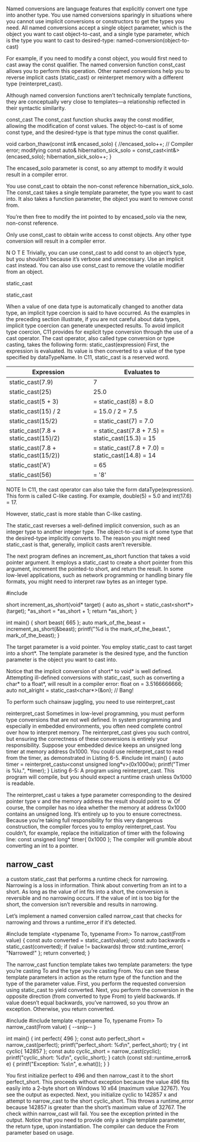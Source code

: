 Named conversions are language features that explicitly convert one type into
another type. You use named conversions sparingly in situations where you
cannot use implicit conversions or constructors to get the types you need.
All named conversions accept a single object parameter, which is the
object you want to cast object-to-cast, and a single type parameter, which is
the type you want to cast to desired-type:
named-conversion<desired-type>(object-to-cast)

For example, if you need to modify a const object, you would first need to cast away the const qualifier. The named conversion function const_cast allows you to perform this operation. Other named conversions help you to reverse implicit casts (static_cast) or reinterpret memory with a different type (reinterpret_cast).

Although named conversion functions aren’t technically template functions, they are conceptually very close to templates—a relationship reflected in their syntactic similarity.

const_cast
The const_cast function shucks away the const modifier, allowing the modification of const values. The object-to-cast is of some const type, and the
desired-type is that type minus the const qualifier.


void carbon_thaw(const int& encased_solo)
{
  //encased_solo++;     // Compiler error; modifying const
  auto& hibernation_sick_solo = const_cast<int&>(encased_solo);
  hibernation_sick_solo++;
}

The encased_solo parameter is const, so any attempt to modify it would result in a compiler error.

You use const_cast to obtain the non-const reference hibernation_sick_solo. The const_cast takes a single template parameter, the type you want to cast into. It also takes a function parameter, the object you want to remove const from.

You’re then free to modify the int pointed to by encased_solo via the new, non-const reference.

Only use const_cast to obtain write access to const objects. Any other
type conversion will result in a compiler error.

N O T E
Trivially, you can use const_cast to add const to an object’s type, but you shouldn’t because it’s verbose and unnecessary. Use an implicit cast instead. You can also use const_cast to remove the volatile modifier from an object.


static_cast

static_cast

When a value of one data type is automatically
changed to another data type, an implicit type coercion is said to have occurred.
As the examples in the preceding section illustrate, if you are not careful about data
types, implicit type coercion can generate unexpected results.
To avoid implicit type coercion, C11 provides for explicit type conversion through
the use of a cast operator. The cast operator, also called type conversion or type
casting, takes the following form:
static_cast<dataTypeName>(expression)
First, the expression is evaluated. Its value is then converted to a value of the type
specified by dataTypeName. In C11, static_cast is a reserved word.

| Expression | Evaluates to |
|------------|--------------|
| static_cast<int>(7.9) | 7 |
| static_cast<double>(25) | 25.0 |
| static_cast<double>(5 + 3) | = static_cast<double>(8) = 8.0 |
| static_cast<double>(15) / 2 | = 15.0 / 2 = 7.5 |
| static_cast<double>(15/2) | = static_cast<double>(7) = 7.0 |
| static_cast<int>(7.8 + static_cast<double>(15)/2) | = static_cast<int>(7.8 + 7.5) = static_cast<int>(15.3) = 15 |
| static_cast<int>(7.8 + static_cast<double>(15/2)) | = static_cast<int>(7.8 + 7.0) = static_cast<int>(14.8) = 14 |
| static_cast<int>('A') | = 65 |
|  static_cast<char>(56) | = '8' |

NOTE
In C11, the cast operator can also take the form dataType(expression). This form is called C-like casting. For example, double(5) = 5.0 and int(17.6) = 17.

However, static_cast is more stable than C-like casting.



The static_cast reverses a well-defined implicit conversion, such as an integer type to another integer type. The object-to-cast is of some type that the
desired-type implicitly converts to. The reason you might need static_cast is
that, generally, implicit casts aren’t reversible.

The next program defines an increment_as_short function that takes a void pointer argument. It employs a static_cast to create a short pointer from this argument, increment the pointed-to short, and return the result. In some low-level applications, such as network programming or handling binary file formats, you might need to interpret raw bytes as an integer type.

#include <cstdio>

short increment_as_short(void* target)
{
  auto as_short = static_cast<short*>(target);
  *as_short = *as_short + 1;
  return *as_short;
}

int main() {
  short beast{ 665 };
  auto mark_of_the_beast = increment_as_short(&beast);
  printf("%d is the mark_of_the_beast.", mark_of_the_beast);
}

The target parameter is a void pointer. You employ static_cast to cast
target into a short*. The template parameter is the desired type, and
the function parameter is the object you want to cast into.

Notice that the implicit conversion of short* to void* is well defined.
Attempting ill-defined conversions with static_cast, such as converting a
char* to a float*, will result in a compiler error:
float on = 3.5166666666;
auto not_alright = static_cast<char*>(&on); // Bang!

To perform such chainsaw juggling, you need to use reinterpret_cast

reinterpret_cast
Sometimes in low-level programming, you must perform type conversions that are not well defined. In system programming and especially in
embedded environments, you often need complete control over how to
interpret memory. The reinterpret_cast gives you such control, but ensuring the correctness of these conversions is entirely your responsibility.
Suppose your embedded device keeps an unsigned long timer at memory
address 0x1000. You could use reinterpret_cast to read from the timer, as
demonstrated in Listing 6-5.
#include <cstdio>
int main() {
auto timer = reinterpret_castu<const unsigned long*v>(0x1000w);
printf("Timer is %lu.", *timer);
}
Listing 6-5: A program using reinterpret_cast. This program will compile, but you should
expect a runtime crash unless 0x1000 is readable.

The reinterpret_cast u takes a type parameter corresponding to the
desired pointer type v and the memory address the result should point to w.
Of course, the compiler has no idea whether the memory at address
0x1000 contains an unsigned long. It’s entirely up to you to ensure correctness. Because you’re taking full responsibility for this very dangerous construction, the compiler forces you to employ reinterpret_cast. You couldn’t,
for example, replace the initialization of timer with the following line:
const unsigned long* timer{ 0x1000 };
The compiler will grumble about converting an int to a pointer.


## narrow_cast
a custom static_cast that performs a runtime check for narrowing. Narrowing is a loss in information. Think about converting from an int to a short. As long as the value of int fits into a short, the conversion is reversible and no narrowing occurs. If the value of int is too big for
the short, the conversion isn’t reversible and results in narrowing.


Let’s implement a named conversion called narrow_cast that checks for
narrowing and throws a runtime_error if it’s detected.

#include <stdexcept>
template <typename To, typename From>
To narrow_cast(From value)
{
  const auto converted = static_cast<To>(value);
  const auto backwards = static_cast<From>(converted);
  if (value != backwards) throw std::runtime_error{ "Narrowed!" };
  return converted;
}

The narrow_cast function template takes two template parameters: the type you’re casting To and the type you’re casting From. You can see these template parameters in action as the return type of the function and the type of the parameter value.
First, you perform the requested conversion using static_cast to yield converted. Next, you perform the conversion in the opposite direction (from converted to type From) to yield backwards. If value doesn’t equal backwards, you’ve narrowed, so you throw an exception.
Otherwise, you return converted.

#include <cstdio>
#include <stdexcept>
template <typename To, typename From>
To narrow_cast(From value)
{
  --snip--
}

int main()
{
  int perfect{ 496 };
  const auto perfect_short = narrow_cast<short>(perfect);
  printf("perfect_short: %d\n", perfect_short);
  try {
    int cyclic{ 142857 };
    const auto cyclic_short = narrow_cast<short>(cyclic);
    printf("cyclic_short: %d\n", cyclic_short);
  } catch (const std::runtime_error& e) {
    printf("Exception: %s\n", e.what());
  }
}

You first initialize perfect to 496 and then narrow_cast it to the short
perfect_short. This proceeds without exception because the value 496 fits
easily into a 2-byte short on Windows 10 x64 (maximum value 32767). You see
the output as expected. Next, you initialize cyclic to 142857 x and attempt
to narrow_cast to the short cyclic_short. This throws a runtime_error because
142857 is greater than the short’s maximum value of 32767. The check within
narrow_cast will fail. You see the exception printed in the output.
Notice that you need to provide only a single template parameter, the
return type, upon instantiation. The compiler can deduce the From
parameter based on usage.
